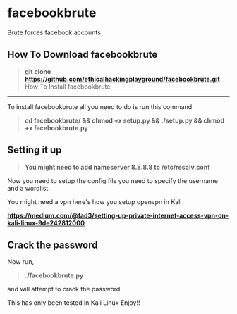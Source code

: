 # facebookbrute
Brute forces facebook accounts

How To Download facebookbrute
------------------------------

> **git clone https://github.com/ethicalhackingplayground/facebookbrute.git**
How To Install facebookbrute
------------------------------

To install facebookbrute all you need to do is run this command

> **cd facebookbrute/ && chmod +x setup.py && ./setup.py && chmod +x facebookbrute.py** 

Setting it up
------------------------------

> **You might need to add nameserver 8.8.8.8 to /etc/resolv.conf**

Now you need to setup the config file you need to specify the username and a wordlist.

You might need a vpn here's how you setup openvpn in Kali

**https://medium.com/@fad3/setting-up-private-internet-access-vpn-on-kali-linux-9de242812000**

Crack the password
-----------------------------

Now run,

> **./facebookbrute.py**

and will attempt to crack the password

This has only been tested in Kali Linux
Enjoy!!
